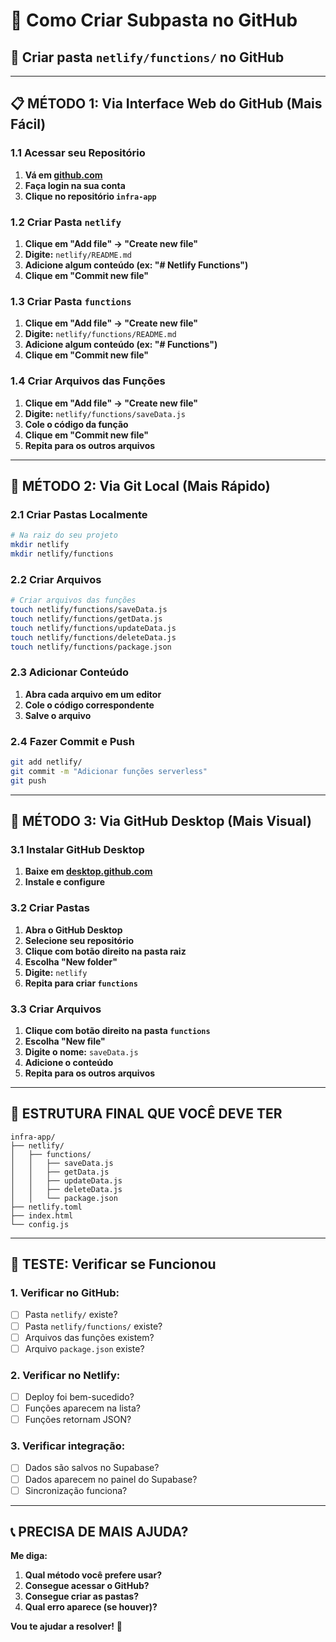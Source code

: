 # 📁 Como Criar Subpasta no GitHub

## 🎯 **Criar pasta `netlify/functions/` no GitHub**

---

## 📋 **MÉTODO 1: Via Interface Web do GitHub (Mais Fácil)**

### **1.1 Acessar seu Repositório**
1. **Vá em [github.com](https://github.com)**
2. **Faça login na sua conta**
3. **Clique no repositório `infra-app`**

### **1.2 Criar Pasta `netlify`**
1. **Clique em "Add file" → "Create new file"**
2. **Digite:** `netlify/README.md`
3. **Adicione algum conteúdo (ex: "# Netlify Functions")**
4. **Clique em "Commit new file"**

### **1.3 Criar Pasta `functions`**
1. **Clique em "Add file" → "Create new file"**
2. **Digite:** `netlify/functions/README.md`
3. **Adicione algum conteúdo (ex: "# Functions")**
4. **Clique em "Commit new file"**

### **1.4 Criar Arquivos das Funções**
1. **Clique em "Add file" → "Create new file"**
2. **Digite:** `netlify/functions/saveData.js`
3. **Cole o código da função**
4. **Clique em "Commit new file"**
5. **Repita para os outros arquivos**

---

## 🔧 **MÉTODO 2: Via Git Local (Mais Rápido)**

### **2.1 Criar Pastas Localmente**
```bash
# Na raiz do seu projeto
mkdir netlify
mkdir netlify/functions
```

### **2.2 Criar Arquivos**
```bash
# Criar arquivos das funções
touch netlify/functions/saveData.js
touch netlify/functions/getData.js
touch netlify/functions/updateData.js
touch netlify/functions/deleteData.js
touch netlify/functions/package.json
```

### **2.3 Adicionar Conteúdo**
1. **Abra cada arquivo em um editor**
2. **Cole o código correspondente**
3. **Salve o arquivo**

### **2.4 Fazer Commit e Push**
```bash
git add netlify/
git commit -m "Adicionar funções serverless"
git push
```

---

## 🚀 **MÉTODO 3: Via GitHub Desktop (Mais Visual)**

### **3.1 Instalar GitHub Desktop**
1. **Baixe em [desktop.github.com](https://desktop.github.com)**
2. **Instale e configure**

### **3.2 Criar Pastas**
1. **Abra o GitHub Desktop**
2. **Selecione seu repositório**
3. **Clique com botão direito na pasta raiz**
4. **Escolha "New folder"**
5. **Digite:** `netlify`
6. **Repita para criar `functions`**

### **3.3 Criar Arquivos**
1. **Clique com botão direito na pasta `functions`**
2. **Escolha "New file"**
3. **Digite o nome:** `saveData.js`
4. **Adicione o conteúdo**
5. **Repita para os outros arquivos**

---

## 📁 **ESTRUTURA FINAL QUE VOCÊ DEVE TER**

```
infra-app/
├── netlify/
│   ├── functions/
│   │   ├── saveData.js
│   │   ├── getData.js
│   │   ├── updateData.js
│   │   ├── deleteData.js
│   │   └── package.json
├── netlify.toml
├── index.html
└── config.js
```

---

## 🧪 **TESTE: Verificar se Funcionou**

### **1. Verificar no GitHub:**
- [ ] Pasta `netlify/` existe?
- [ ] Pasta `netlify/functions/` existe?
- [ ] Arquivos das funções existem?
- [ ] Arquivo `package.json` existe?

### **2. Verificar no Netlify:**
- [ ] Deploy foi bem-sucedido?
- [ ] Funções aparecem na lista?
- [ ] Funções retornam JSON?

### **3. Verificar integração:**
- [ ] Dados são salvos no Supabase?
- [ ] Dados aparecem no painel do Supabase?
- [ ] Sincronização funciona?

---

## 📞 **PRECISA DE MAIS AJUDA?**

**Me diga:**
1. **Qual método você prefere usar?**
2. **Consegue acessar o GitHub?**
3. **Consegue criar as pastas?**
4. **Qual erro aparece (se houver)?**

**Vou te ajudar a resolver!** 🚀


